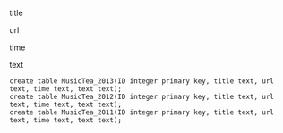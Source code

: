 title

url

time

text

```create table MusicTea_2014(ID integer primary key, title text, url text, time text, text text);
create table MusicTea_2013(ID integer primary key, title text, url text, time text, text text);
create table MusicTea_2012(ID integer primary key, title text, url text, time text, text text);
create table MusicTea_2011(ID integer primary key, title text, url text, time text, text text);
```
